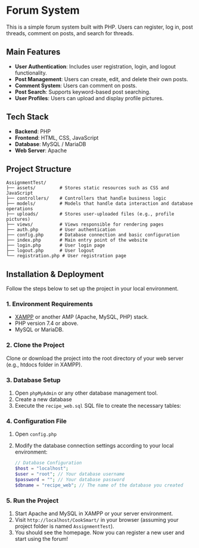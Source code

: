 # Forum System

This is a simple forum system built with PHP. Users can register, log in, post threads, comment on posts, and search for threads.

## Main Features

*   **User Authentication**: Includes user registration, login, and logout functionality.
*   **Post Management**: Users can create, edit, and delete their own posts.
*   **Comment System**: Users can comment on posts.
*   **Post Search**: Supports keyword-based post searching.
*   **User Profiles**: Users can upload and display profile pictures.

## Tech Stack

*   **Backend**: PHP
*   **Frontend**: HTML, CSS, JavaScript
*   **Database**: MySQL / MariaDB
*   **Web Server**: Apache 

## Project Structure

```
AssignmentTest/
├── assets/         # Stores static resources such as CSS and JavaScript
├── controllers/    # Controllers that handle business logic
├── models/         # Models that handle data interaction and database operations
├── uploads/        # Stores user-uploaded files (e.g., profile pictures)
├── views/          # Views responsible for rendering pages
├── auth.php        # User authentication
├── config.php      # Database connection and basic configuration
├── index.php       # Main entry point of the website
├── login.php       # User login page
├── logout.php      # User logout
└── registration.php # User registration page
```

## Installation & Deployment

Follow the steps below to set up the project in your local environment.

### 1. Environment Requirements

*   [XAMPP](https://www.apachefriends.org/) or another AMP (Apache, MySQL, PHP) stack.
*   PHP version 7.4 or above.
*   MySQL or MariaDB.

### 2. Clone the Project

Clone or download the project into the root directory of your web server (e.g., htdocs folder in XAMPP).

### 3. Database Setup

1.  Open `phpMyAdmin` or any other database management tool.
2.  Create a new database
3.  Execute the `recipe_web.sql` SQL file to create the necessary tables:

### 4. Configuration File

1.  Open `config.php` 
2.  Modify the database connection settings according to your local environment:

    ```php
    // Database Configuration
    $host = "localhost";
    $user = "root"; // Your database username
    $password = ""; // Your database password
    $dbname = "recipe_web"; // The name of the database you created
    ```

### 5. Run the Project

1.  Start Apache and MySQL in XAMPP or your server environment.
2.  Visit `http://localhost/CookSmart/` in your browser (assuming your project folder is named `AssignmentTest`).
3.  You should see the homepage. Now you can register a new user and start using the forum!